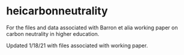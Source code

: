 # heicarbonneutrality
For the files and data associated with Barron et alia working paper on carbon neutrality in higher education.

Updated 1/18/21 with files associated with working paper.
